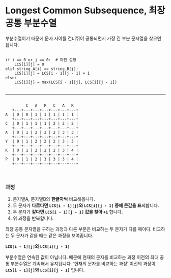 # Longest Common Subsequence, 최장 공통 부분수열

부분수열이기 때문에 문자 사이를 건너뛰어 공통되면서 가장 긴 부분 문자열을 찾으면 됩니다.

<pre>
<code>
if i == 0 or j == 0:  # 마진 설정
	LCS[i][j] = 0
elif string_A[i] == string_B[j]:
	LCS[i][j] = LCS[i - 1][j - 1] + 1
else:
	LCS[i][j] = max(LCS[i - 1][j], LCS[i][j - 1])
</code>
</pre>
---
<pre>
<code>
         C   A   P   C   A   K
   +---+---+---+---+---+---+---+
A  | 0 | 0 | 1 | 1 | 1 | 1 | 1 |
   +---+---+---+---+---+---+---+
C  | 0 | 1 | 1 | 1 | 2 | 2 | 2 |
   +---+---+---+---+---+---+---+
A  | 0 | 1 | 2 | 2 | 2 | 3 | 3 |
   +---+---+---+---+---+---+---+
Y  | 0 | 1 | 2 | 2 | 2 | 3 | 3 |
   +---+---+---+---+---+---+---+
K  | 0 | 1 | 2 | 2 | 2 | 3 | 4 |
   +---+---+---+---+---+---+---+
P  | 0 | 1 | 2 | 3 | 3 | 3 | 4 |
   +---+---+---+---+---+---+---+
   
</code>
</pre>

### 과정

1. 문자열A, 문자열B의 **한글자씩** 비교해봅니다.
2. 두 문자가 **다르다면 `LCS[i - 1][j]`와 `LCS[i][j - 1]` 중에 큰값을 표시**합니다.
3. 두 문자가 **같다면 `LCS[i - 1][j - 1]` 값을 찾아 `+1`** 합니다.
4. 위 과정을 반복합니다.

최장 공통 문자열을 구하는 과정과 다른 부분은 비교하는 두 문자가 다를 때이다. 비교하는 두 문자가 같을 때는 같은 과정을 보여줍니다.

**`LCS[i - 1][j]`와 `LCS[i][j - 1]`**

부분수열은 연속된 값이 아닙니다. 때문에 현재의 문자를 비교하는 과정 이전의 최대 공통 부분수열은 계속해서 유지됩니다. ‘현재의 문자를 비교하는 과정’ 이전의 과정이 **`LCS[i - 1][j]`와 `LCS[i][j - 1]`** 입니다.